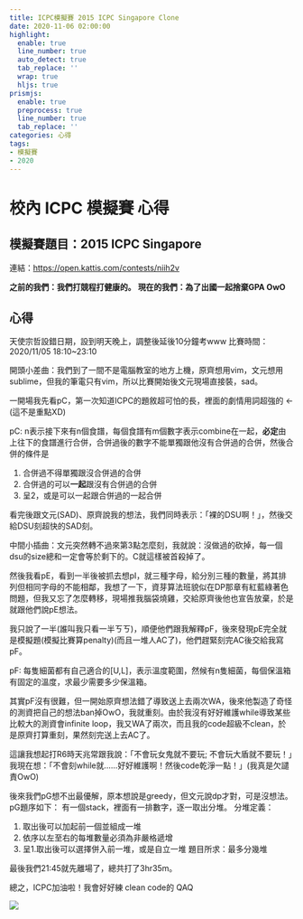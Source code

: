 ```yaml
---
title: ICPC模擬賽 2015 ICPC Singapore Clone
date: 2020-11-06 02:00:00
highlight:
  enable: true
  line_number: true
  auto_detect: true
  tab_replace: ''
  wrap: true
  hljs: true
prismjs:
  enable: true
  preprocess: true
  line_number: true
  tab_replace: ''
categories: 心得
tags: 
- 模擬賽
- 2020
---  
```


# 校內 ICPC 模擬賽 心得
## 模擬賽題目：2015 ICPC Singapore 
連結：https://open.kattis.com/contests/niih2v

**之前的我們：我們打競程打健康的。**
**現在的我們：為了出國一起捨棄GPA OwO**

## 心得
天使宗哲設錯日期，設到明天晚上，調整後延後10分鐘考www
比賽時間：2020/11/05 18:10~23:10

開頭小差曲：我們到了一間不是電腦教室的地方上機，原齊想用vim，文元想用sublime，但我的筆電只有vim，所以比賽開始後文元現場直接裝，sad。

一開場我先看pC，第一次知道ICPC的題敘超可怕的長，裡面的劇情用詞超強的 <- (這不是重點XD)

pC: n表示接下來有n個食譜，每個食譜有m個數字表示combine在一起，**必定**由上往下的食譜進行合併，合併過後的數字不能單獨跟他沒有合併過的合併，然後合併的條件是
1. 合併過不得單獨跟沒合併過的合併
2. 合併過的可以**一起**跟沒有合併過的合併
3. 呈2，或是可以一起跟合併過的一起合併

看完後跟文元(SAD)、原齊說我的想法，我們同時表示：「裸的DSU啊！」，然後交給DSU刻超快的SAD刻。

中間小插曲：文元突然轉不過來第3點怎麼刻，我就說：沒做過的砍掉，每一個dsu的size總和一定會等於剩下的。C就這樣被首殺掉了。

然後我看pE，看到一半後被抓去想pI，就三種字母，給分別三種的數量，將其排列但相同字母的不能相鄰，我想了一下，資芽算法班貌似在DP那章有紅藍綠著色問題，但我又忘了怎麼轉移，現場推我腦袋燒雞，交給原齊後他也宣告放棄，於是就跟他們說pE想法。

我只說了一半(誰叫我只看一半ㄎㄎ)，順便他們跟我解釋pF，後來發現pE完全就是模擬題(模擬比賽算penalty)(而且一堆人AC了)，他們趕緊刻完AC後交給我寫pF。

pF: 每隻細菌都有自己適合的[U,L]，表示溫度範圍，然候有n隻細菌，每個保溫箱有固定的溫度，求最少需要多少保溫箱。

其實pF沒有很難，但一開始原齊想法錯了導致送上去兩次WA，後來他製造了奇怪的測資把自己的想法ban掉OwO，我就重刻。由於我沒有好好維護while導致某些比較大的測資會infinite loop，我又WA了兩次，而且我的code超級不clean，於是原齊打算重刻，果然刻完送上去AC了。

這讓我想起打R6時天兆常跟我說：「不會玩女鬼就不要玩; 不會玩大盾就不要玩！」我現在想：「不會刻while就......好好維護啊！然後code乾淨一點！」(我真是欠譴責OwO)

後來我們pG想不出最優解，原本想說是greedy，但文元說dp才對，可是沒想法。
pG題序如下：
有一個stack，裡面有一排數字，逐一取出分堆。
分堆定義：
1. 取出後可以加起前一個並組成一堆
2. 依序以左至右的每堆數量必須為非嚴格遞增
3. 呈1.取出後可以選擇併入前一堆，或是自立一堆
題目所求：最多分幾堆

最後我們21:45就先離場了，總共打了3hr35m。

總之，ICPC加油啦！我會好好練 clean code的 QAQ

![](https://i.imgur.com/lMG2pH2.jpg)
